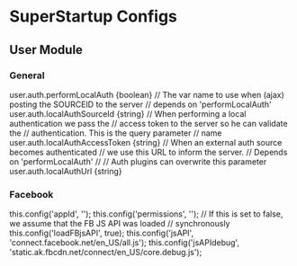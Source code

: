 # SuperStartup Configs

## User Module

### General

user.auth.performLocalAuth {boolean}
// The var name to use when (ajax) posting the SOURCEID to the server
// depends on 'performLocalAuth'
user.auth.localAuthSourceId {string}
// When performing a local authentication we pass the
// access token to the server so he can validate the
// authentication. This is the query parameter
// name
user.auth.localAuthAccessToken {string}
// When an external auth source becomes authenticated
// we use this URL to inform the server.
// Depends on 'performLocalAuth'
//
// Auth plugins can overwrite this parameter
user.auth.localAuthUrl {string}


### Facebook

this.config('appId', '');
this.config('permissions', '');
// If this is set to false, we assume that the FB JS API was loaded
// synchronously
this.config('loadFBjsAPI', true);
this.config('jsAPI', 'connect.facebook.net/en_US/all.js');
this.config('jsAPIdebug', 'static.ak.fbcdn.net/connect/en_US/core.debug.js');
